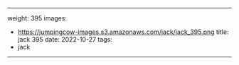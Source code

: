 
---
weight: 395
images:
- https://jumpingcow-images.s3.amazonaws.com/jack/jack_395.png
title: jack 395
date: 2022-10-27
tags:
- jack
---
